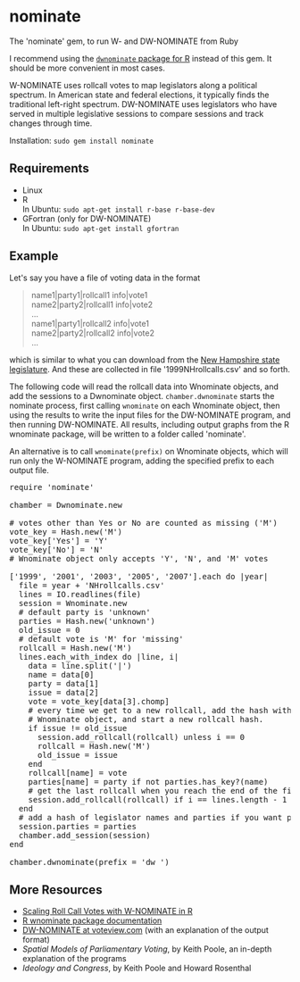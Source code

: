 nominate
========

The 'nominate' gem, to run W- and DW-NOMINATE from Ruby

I recommend using the [`dwnominate` package for R](https://github.com/wmay/dwnominate) instead of this gem. It should be more convenient in most cases.

W-NOMINATE uses rollcall votes to map legislators along a political spectrum. In American state and federal elections, it typically finds the traditional left-right spectrum. DW-NOMINATE uses legislators who have served in multiple legislative sessions to compare sessions and track changes through time.

Installation: <code>sudo gem install nominate</code>


Requirements
------------

* Linux
* R  
In Ubuntu: <code>sudo apt-get install r-base r-base-dev</code>
* GFortran (only for DW-NOMINATE)  
In Ubuntu: <code>sudo apt-get install gfortran</code>


Example
-------

Let's say you have a file of voting data in the format

> name1|party1|rollcall1 info|vote1  
> name2|party2|rollcall1 info|vote2  
> ...  
> name1|party1|rollcall2 info|vote1  
> name2|party2|rollcall2 info|vote2  
> ...

which is similar to what you can download from the
<a href="http://www.gencourt.state.nh.us/downloads/">New Hampshire state legislature</a>.
And these are collected in file '1999NHrollcalls.csv' and so forth.

The following code will read the rollcall data into Wnominate objects, and add the sessions to a Dwnominate object.
<code>chamber.dwnominate</code> starts the nominate process, first calling <code>wnominate</code> on each Wnominate object, then using the results to write the input files for the DW-NOMINATE program, and then running DW-NOMINATE. All results, including output graphs from the R wnominate package, will be written to a folder called 'nominate'.

An alternative is to call <code>wnominate(prefix)</code> on Wnominate objects, which will run only the W-NOMINATE program, adding the specified prefix to each output file.



<pre>
require 'nominate'

chamber = Dwnominate.new

# votes other than Yes or No are counted as missing ('M')
vote_key = Hash.new('M')
vote_key['Yes'] = 'Y'
vote_key['No'] = 'N'
# Wnominate object only accepts 'Y', 'N', and 'M' votes

['1999', '2001', '2003', '2005', '2007'].each do |year|
  file = year + 'NHrollcalls.csv'
  lines = IO.readlines(file)
  session = Wnominate.new
  # default party is 'unknown'
  parties = Hash.new('unknown')
  old_issue = 0
  # default vote is 'M' for 'missing'
  rollcall = Hash.new('M')
  lines.each_with_index do |line, i|
    data = line.split('|')
    name = data[0]
    party = data[1]
    issue = data[2]
    vote = vote_key[data[3].chomp]
    # every time we get to a new rollcall, add the hash with the old rollcall's votes to the
    # Wnominate object, and start a new rollcall hash.
    if issue != old_issue
      session.add_rollcall(rollcall) unless i == 0
      rollcall = Hash.new('M')
      old_issue = issue
    end
    rollcall[name] = vote
    parties[name] = party if not parties.has_key?(name)
    # get the last rollcall when you reach the end of the file
    session.add_rollcall(rollcall) if i == lines.length - 1
  end
  # add a hash of legislator names and parties if you want party info to be included
  session.parties = parties
  chamber.add_session(session)
end

chamber.dwnominate(prefix = 'dw_')
</pre>


More Resources
--------------

* <a href="http://www.google.com/url?sa=t&rct=j&q=&esrc=s&source=web&cd=4&cad=rja&ved=0CEoQFjAD&url=http%3A%2F%2Fwww.jstatsoft.org%2Fv42%2Fi14%2Fpaper&ei=EEaVUt2uJMnMsQStm4KwDA&usg=AFQjCNHZsPQw1NuuNqjmdgrTocQpcNgW2g&sig2=wyMhSL38AaMsDxYpwKm4yA&bvm=bv.57155469,d.cWc">Scaling Roll Call Votes with W-NOMINATE in R</a>
* <a href="http://www.google.com/url?sa=t&rct=j&q=&esrc=s&source=web&cd=1&ved=0CCwQFjAA&url=http%3A%2F%2Fcran.r-project.org%2Fweb%2Fpackages%2Fwnominate%2Fwnominate.pdf&ei=EEaVUt2uJMnMsQStm4KwDA&usg=AFQjCNHmCcBCSbfZkZ8WQRlKsnVxOGSM9g&sig2=zRs0PR_OwBttMm4MBA6NDQ&bvm=bv.57155469,d.cWc&cad=rja">R wnominate package documentation</a>
* <a href="http://voteview.com/dwnominate.asp">DW-NOMINATE at voteview.com</a> (with an explanation of the output format)
* *Spatial Models of Parliamentary Voting*, by Keith Poole, an in-depth explanation of the programs
* *Ideology and Congress*, by Keith Poole and Howard Rosenthal
